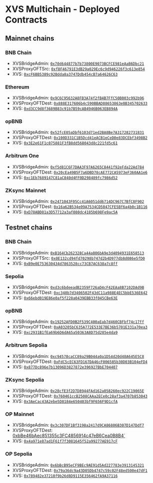 # XVS Multichain - Deployed Contracts

## Mainnet chains

### BNB Chain

* XVSBridgeAdmin: [`0x70d644877b7b73800E9073BCFCE981eAaB6Dbc21`](https://bscscan.com/address/0x70d644877b7b73800E9073BCFCE981eAaB6Dbc21)
* XVSProxyOFTSrc: [`0xf8F46791E3dB29a029Ec6c9d946226f3c613e854`](https://bscscan.com/address/0xf8F46791E3dB29a029Ec6c9d946226f3c613e854)
* XVS: [`0xcF6BB5389c92Bdda8a3747Ddb454cB7a64626C63`](https://bscscan.com/address/0xcF6BB5389c92Bdda8a3747Ddb454cB7a64626C63)

### Ethereum

* XVSBridgeAdmin: [`0x9C6C95632A8FB3A74f2fB4B7FfC50B003c992b96`](https://etherscan.io/address/0x9C6C95632A8FB3A74f2fB4B7FfC50B003c992b96)
* XVSProxyOFTDest: [`0x888E317606b4c590BBAD88653863e8B345702633`](https://etherscan.io/address/0x888E317606b4c590BBAD88653863e8B345702633)
* XVS: [`0xd3CC9d8f3689B83c91b7B59cAB4946B063EB894A`](https://etherscan.io/address/0xd3CC9d8f3689B83c91b7B59cAB4946B063EB894A)

### opBNB

* XVSBridgeAdmin: [`0x52fcE05aDbf6103d71ed2BA8Be7A317282731831`](https://opbnbscan.com/address/0x52fcE05aDbf6103d71ed2BA8Be7A317282731831)
* XVSProxyOFTDest: [`0x100D331C1B5Dcd41eACB1eCeD0e83DCEbf3498B2`](https://opbnbscan.com/address/0x100D331C1B5Dcd41eACB1eCeD0e83DCEbf3498B2)
* XVS: [`0x3E2e61F1c075881F3fB8dd568043d8c221fd5c61`](https://opbnbscan.com/address/0x3E2e61F1c075881F3fB8dd568043d8c221fd5c61)

### Arbitrum One

* XVSBridgeAdmin: [`0xf5d81C6F7DAA3F97A6265C8441f92eFda22Ad784`](https://arbiscan.io/address/0xf5d81C6F7DAA3F97A6265C8441f92eFda22Ad784)
* XVSProxyOFTDest: [`0x20cEa49B5F7a6DBD78cAE772CA5973eF360AA1e6`](https://arbiscan.io/address/0x20cEa49B5F7a6DBD78cAE772CA5973eF360AA1e6)
* XVS: [`0xc1Eb7689147C81aC840d4FF0D298489fc7986d52`](https://arbiscan.io/address/0xc1Eb7689147C81aC840d4FF0D298489fc7986d52)

### ZKsync Mainnet

* XVSBridgeAdmin: [`0x2471043F05Cc41A6051dd6714DC967C7BfC8F902`](https://explorer.zksync.io/address/0x2471043F05Cc41A6051dd6714DC967C7BfC8F902)
* XVSProxyOFTDest: [`0x16a62B534e09A7534CD5847CFE5Bf6a4b0c1B116`](https://explorer.zksync.io/address/0x16a62B534e09A7534CD5847CFE5Bf6a4b0c1B116)
* XVS: [`0xD78ABD81a3D57712a3af080dc4185b698Fe9ac5A`](https://explorer.zksync.io/address/0xD78ABD81a3D57712a3af080dc4185b698Fe9ac5A)

## Testnet chains

### BNB Chain

* XVSBridgeAdmin: [`0xB164Cb262328Ca44a806bA9e3d4094931E658513`](https://testnet.bscscan.com/address/0xB164Cb262328Ca44a806bA9e3d4094931E658513)
* XVSProxyOFTSrc: [`0x0E132cd94fd70298b747d2b4D977db8d086e5fD0`](https://testnet.bscscan.com/address/0x0E132cd94fd70298b747d2b4D977db8d086e5fD0)
* XVS: [`0xB9e0E753630434d7863528cc73CB7AC638a7c8ff`](https://testnet.bscscan.com/address/0xB9e0E753630434d7863528cc73CB7AC638a7c8ff)

### Sepolia

* XVSBridgeAdmin: [`0xd3c6bdeeadB2359F726aD4cF42EAa8B7102DAd9B`](https://sepolia.etherscan.io/address/0xd3c6bdeeadB2359F726aD4cF42EAa8B7102DAd9B)
* XVSProxyOFTDest: [`0xc340b7d3406502F43dC11a988E4EC5bbE536E642`](https://sepolia.etherscan.io/address/0xc340b7d3406502F43dC11a988E4EC5bbE536E642)
* XVS: [`0x66ebd019E86e0af5f228a0439EBB33f045CBe63E`](https://sepolia.etherscan.io/address/0x66ebd019E86e0af5f228a0439EBB33f045CBe63E)

### opBNB

* XVSBridgeAdmin: [`0x19252AFD0B2F539C400aEab7d460CBFbf74c17ff`](https://testnet.opbnbscan.com/address/0x19252AFD0B2F539C400aEab7d460CBFbf74c17ff)
* XVSProxyOFTDest: [`0xA03205bC635A772E533E7BE36b5701E331a70ea3`](https://testnet.opbnbscan.com/address/0xA03205bC635A772E533E7BE36b5701E331a70ea3)
* XVS: [`0xc2931B1fEa69b6D6dA65a50363A8D75d285e4da9`](https://testnet.opbnbscan.com/address/0xc2931B1fEa69b6D6dA65a50363A8D75d285e4da9)

### Arbitrum Sepolia

* XVSBridgeAdmin: [`0xc94578caCC89a29B044a0a1D54d20d48A645E5C8`](https://sepolia.arbiscan.io/address/0xc94578caCC89a29B044a0a1D54d20d48A645E5C8)
* XVSProxyOFTDest: [`0xFdC5cEC63FD167DA46cF006585b30D03B104eFD4`](https://sepolia.arbiscan.io/address/0xFdC5cEC63FD167DA46cF006585b30D03B104eFD4)
* XVS: [`0x877Dc896e7b13096D3827872e396927BbE704407`](https://sepolia.arbiscan.io/address/0x877Dc896e7b13096D3827872e396927BbE704407)

### ZKsync Sepolia

* XVSBridgeAdmin: [`0x28cfE3f2D7D8944FAd162a058260ec922C19065E`](https://sepolia.explorer.zksync.io/address/0x28cfE3f2D7D8944FAd162a058260ec922C19065E)
* XVSProxyOFTDest: [`0x760461ccB2508CAAa2ECe0c28af3a4707b853043`](https://sepolia.explorer.zksync.io/address/0x760461ccB2508CAAa2ECe0c28af3a4707b853043)
* XVS: [`0x3AeCac43A2ebe5D8184e650403bf9F656F9D1cfA`](https://sepolia.explorer.zksync.io/address/0x3AeCac43A2ebe5D8184e650403bf9F656F9D1cfA)

### OP Mainnet

* XVSBridgeAdmin: [`0x3c307DF1Bf3198a2417d9CA86806B307D147Ddf7`](https://optimistic.etherscan.io/address/0x3c307DF1Bf3198a2417d9CA86806B307D147Ddf7)
* XVSProxyOFTDest: [0xbBe46bAec851355c3FC4856914c47eB6Cea0B8B4\`](https://optimistic.etherscan.io/address/0xbBe46bAec851355c3FC4856914c47eB6Cea0B8B4)
* XVS: [`0x4a971e87ad1F61f7f3081645f52a99277AE917cF`](https://optimistic.etherscan.io/address/0x4a971e87ad1F61f7f3081645f52a99277AE917cF)

### OP Sepolia

* XVSBridgeAdmin: [`0x6bBcB95eCF9BEc9AE91d5Ad227783e3913145321`](https://sepolia-optimism.etherscan.io/address/0x6bBcB95eCF9BEc9AE91d5Ad227783e3913145321)
* XVSProxyOFTDest: [`0x79a36dc9a43D05Db4747c59c02F48ed500e47dF1`](https://sepolia-optimism.etherscan.io/address/0x79a36dc9a43D05Db4747c59c02F48ed500e47dF1)
* XVS: [`0x789482e37218f9b26d8D9115E356462fA9A37116`](https://sepolia-optimism.etherscan.io/address/0x789482e37218f9b26d8D9115E356462fA9A37116)
